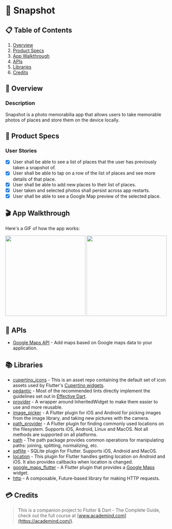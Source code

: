 # 📸 Snapshot

## 📋 Table of Contents
1. [Overview](#-Overview)
2. [Product Specs](#-Product-Specs)
3. [App Walkthrough](#-App-Walkthrough)
4. [APIs](#-APIs)
5. [Libraries](#-Libraries)
6. [Credits](#-Credits)

## 👀 Overview
### Description

Snapshot is a photo memorabilia app that allows users to take memorable photos of places and store them on the device locally.

## 📕 Product Specs
### User Stories

- [x] User shall be able to see a list of places that the user has previously taken a snapshot of.
- [x] User shall be able to tap on a row of the list of places and see more details of that place.
- [x] User shall be able to add new places to their list of places.
- [x] User taken and selected photos shall persist across app restarts.
- [x] User shall be able to see a Google Map preview of the selected place.

## 🎬 App Walkthrough

Here's a GIF of how the app works:

<img src="https://raw.githubusercontent.com/py415/app-resources/master/GIFs/flutter/ios/flutter-ios-snapshot.gif" width="250" />

<img src="https://raw.githubusercontent.com/py415/app-resources/master/GIFs/flutter/android/flutter-android-snapshot.gif" width="250" />

## 🔑 APIs

- [Google Maps API](https://developers.google.com/maps/documentation) - Add maps based on Google maps data to your application.

## 📚 Libraries

- [cupertino_icons](https://github.com/flutter/cupertino_icons) - This is an asset repo containing the default set of icon assets used by Flutter's [Cupertino widgets](https://github.com/flutter/flutter/tree/master/packages/flutter/lib/src/cupertino).
- [pedantic](https://github.com/dart-lang/pedantic) - Most of the recommended lints directly implement the guidelines set out in [Effective Dart](https://dart.dev/guides/language/effective-dart).
- [provider](https://github.com/rrousselGit/provider) - A wrapper around InheritedWidget to make them easier to use and more reusable.
- [image_picker](https://github.com/flutter/plugins/tree/master/packages/image_picker/image_picker) - A Flutter plugin for iOS and Android for picking images from the image library, and taking new pictures with the camera.
- [path_provider](https://github.com/flutter/plugins/tree/master/packages/path_provider/path_provider) - A Flutter plugin for finding commonly used locations on the filesystem. Supports iOS, Android, Linux and MacOS. Not all methods are supported on all platforms.
- [path](https://github.com/dart-lang/path) - The path package provides common operations for manipulating paths: joining, splitting, normalizing, etc.
- [sqflite](https://github.com/tekartik/sqflite) - SQLite plugin for Flutter. Supports iOS, Android and MacOS.
- [location](https://github.com/Lyokone/flutterlocation) - This plugin for Flutter handles getting location on Android and iOS. It also provides callbacks when location is changed.
- [google_maps_flutter](https://github.com/flutter/plugins/tree/master/packages/google_maps_flutter/google_maps_flutter) - A Flutter plugin that provides a [Google Maps](https://cloud.google.com/maps-platform/) widget.
- [http](https://github.com/dart-lang/http) - A composable, Future-based library for making HTTP requests.

## 💳 Credits

>This is a companion project to Flutter & Dart - The Complete Guide, check out the full course at [www.academind.com](https://academind.com/).
